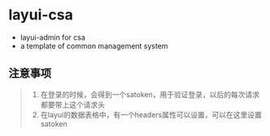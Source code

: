 # layui-csa
+ layui-admin for csa
+ a template of common management system
## 注意事项
> 1. 在登录的时候，会得到一个satoken，用于验证登录，以后的每次请求都要带上这个请求头
> 2. 在layui的数据表格中，有一个headers属性可以设置，可以在这里设置satoken

